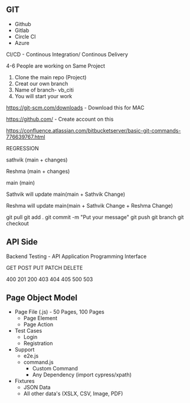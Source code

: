 GIT 
---

- Github
- Gitlab
- Circle CI
- Azure

CI/CD - Continous Integration/ Continous Delivery

4-6 People are working on Same Project

1. Clone the main repo (Project)
2. Creat our own branch
3. Name of branch- vb_citi
4. You will start your work


https://git-scm.com/downloads - Download this for MAC

https://github.com/ - Create account on this

https://confluence.atlassian.com/bitbucketserver/basic-git-commands-776639767.html

REGRESSION

sathvik
(main + changes)



Reshma
(main + changes)

main
(main)

Sathvik will update
main(main + Sathvik Change)

Reshma will update
main(main + Sathvik Change + Reshma Change)


git pull
git add .
git commit -m "Put your message"
git push
git branch <branchname>
git checkout <branchname>


API Side
--------

Backend Testing - API 
Application Programming Interface

GET
POST
PUT 
PATCH 
DELETE

400
201
200
403
404
405
500 
503

Page Object Model
-----------------

- Page File (.js) - 50 Pages, 100 Pages
    - Page Element
    - Page Action
- Test Cases
    - Login
    - Registration
- Support
    - e2e.js
    - command.js
        - Custom Command
        - Any Dependency (import cypress/xpath)
- Fixtures
    - JSON Data
    - All other data's (XSLX, CSV, Image, PDF)

